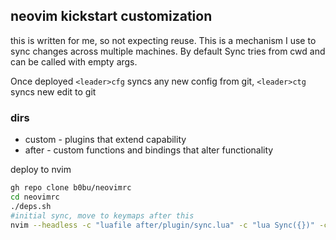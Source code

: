 ## neovim kickstart customization
this is written for me, so not expecting reuse. This is a mechanism I use to sync
changes across multiple machines. By default Sync tries from cwd and can be called
with empty args.

Once deployed 
`<leader>cfg` syncs any new config from git, `<leader>ctg` syncs new edit to git

### dirs
- custom - plugins that extend capability
- after - custom functions and bindings that alter functionality

deploy to nvim
```bash
gh repo clone b0bu/neovimrc
cd neovimrc
./deps.sh
#initial sync, move to keymaps after this
nvim --headless -c "luafile after/plugin/sync.lua" -c "lua Sync({})" -c "qa"
```

